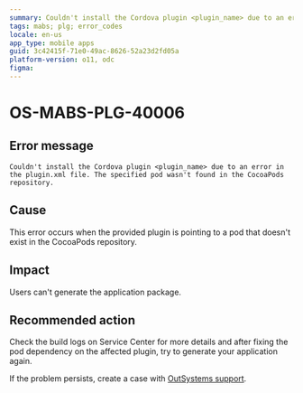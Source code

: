 ```yaml
---
summary: Couldn't install the Cordova plugin <plugin_name> due to an error in the plugin.xml file. The specified pod wasn't found in the CocoaPods repository.
tags: mabs; plg; error_codes
locale: en-us
app_type: mobile apps
guid: 3c42415f-71e0-49ac-8626-52a23d2fd05a
platform-version: o11, odc
figma:
---
```


# OS-MABS-PLG-40006

## Error message

`Couldn't install the Cordova plugin <plugin_name> due to an error in the
plugin.xml file. The specified pod wasn't found in the CocoaPods repository.`

## Cause

This error occurs when the provided plugin is pointing to a pod that doesn't
exist in the CocoaPods repository.

## Impact

Users can't generate the application package.

## Recommended action

Check the build logs on Service Center for more details and after fixing the
pod dependency on the affected plugin, try to generate your application again.

If the problem persists, create a case with [OutSystems
support](https://www.outsystems.com/support/portal/open-support-case?ErrorCode=OS-MABS-PLG-40006).
